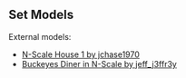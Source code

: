 ## Set Models

External models:
- [N-Scale House 1 by jchase1970](https://www.thingiverse.com/thing:4963497)
- [Buckeyes Diner in N-Scale by jeff_j3ffr3y](https://www.thingiverse.com/thing:4693181)
